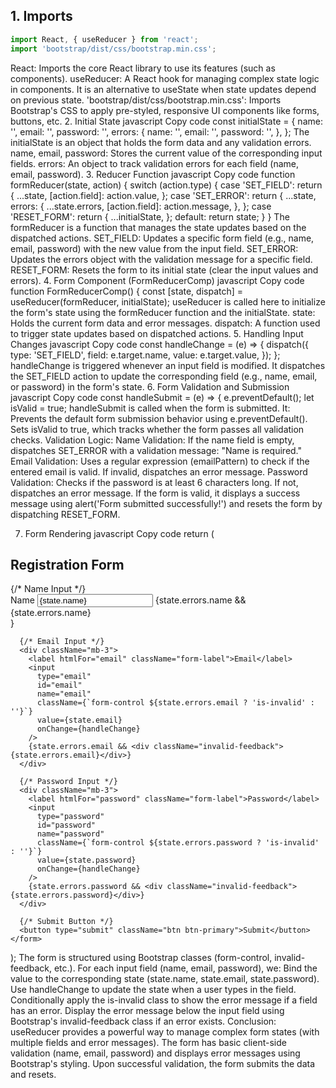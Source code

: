 ## 1. Imports

```javascript
import React, { useReducer } from 'react';
import 'bootstrap/dist/css/bootstrap.min.css';
```

React: Imports the core React library to use its features (such as components).
useReducer: A React hook for managing complex state logic in components. It is an alternative to useState when state updates depend on previous state.
'bootstrap/dist/css/bootstrap.min.css': Imports Bootstrap's CSS to apply pre-styled, responsive UI components like forms, buttons, etc.
2. Initial State
javascript
Copy code
const initialState = {
  name: '',
  email: '',
  password: '',
  errors: {
    name: '',
    email: '',
    password: '',
  },
};
The initialState is an object that holds the form data and any validation errors.
name, email, password: Stores the current value of the corresponding input fields.
errors: An object to track validation errors for each field (name, email, password).
3. Reducer Function
javascript
Copy code
function formReducer(state, action) {
  switch (action.type) {
    case 'SET_FIELD':
      return {
        ...state,
        [action.field]: action.value,
      };
    case 'SET_ERROR':
      return {
        ...state,
        errors: {
          ...state.errors,
          [action.field]: action.message,
        },
      };
    case 'RESET_FORM':
      return {
        ...initialState,
      };
    default:
      return state;
  }
}
The formReducer is a function that manages the state updates based on the dispatched actions.
SET_FIELD: Updates a specific form field (e.g., name, email, password) with the new value from the input field.
SET_ERROR: Updates the errors object with the validation message for a specific field.
RESET_FORM: Resets the form to its initial state (clear the input values and errors).
4. Form Component (FormReducerComp)
javascript
Copy code
function FormReducerComp() {
  const [state, dispatch] = useReducer(formReducer, initialState);
useReducer is called here to initialize the form's state using the formReducer function and the initialState.
state: Holds the current form data and error messages.
dispatch: A function used to trigger state updates based on dispatched actions.
5. Handling Input Changes
javascript
Copy code
const handleChange = (e) => {
  dispatch({
    type: 'SET_FIELD',
    field: e.target.name,
    value: e.target.value,
  });
};
handleChange is triggered whenever an input field is modified. It dispatches the SET_FIELD action to update the corresponding field (e.g., name, email, or password) in the form's state.
6. Form Validation and Submission
javascript
Copy code
const handleSubmit = (e) => {
  e.preventDefault();
  let isValid = true;
handleSubmit is called when the form is submitted. It:
Prevents the default form submission behavior using e.preventDefault().
Sets isValid to true, which tracks whether the form passes all validation checks.
Validation Logic:
Name Validation:
If the name field is empty, dispatches SET_ERROR with a validation message: "Name is required."
Email Validation:
Uses a regular expression (emailPattern) to check if the entered email is valid.
If invalid, dispatches an error message.
Password Validation:
Checks if the password is at least 6 characters long.
If not, dispatches an error message.
If the form is valid, it displays a success message using alert('Form submitted successfully!') and resets the form by dispatching RESET_FORM.

7. Form Rendering
javascript
Copy code
return (
  <div className="container mt-5">
    <h2>Registration Form</h2>
    <form onSubmit={handleSubmit}>
      {/* Name Input */}
      <div className="mb-3">
        <label htmlFor="name" className="form-label">Name</label>
        <input
          type="text"
          id="name"
          name="name"
          className={`form-control ${state.errors.name ? 'is-invalid' : ''}`}
          value={state.name}
          onChange={handleChange}
        />
        {state.errors.name && <div className="invalid-feedback">{state.errors.name}</div>}
      </div>

      {/* Email Input */}
      <div className="mb-3">
        <label htmlFor="email" className="form-label">Email</label>
        <input
          type="email"
          id="email"
          name="email"
          className={`form-control ${state.errors.email ? 'is-invalid' : ''}`}
          value={state.email}
          onChange={handleChange}
        />
        {state.errors.email && <div className="invalid-feedback">{state.errors.email}</div>}
      </div>

      {/* Password Input */}
      <div className="mb-3">
        <label htmlFor="password" className="form-label">Password</label>
        <input
          type="password"
          id="password"
          name="password"
          className={`form-control ${state.errors.password ? 'is-invalid' : ''}`}
          value={state.password}
          onChange={handleChange}
        />
        {state.errors.password && <div className="invalid-feedback">{state.errors.password}</div>}
      </div>

      {/* Submit Button */}
      <button type="submit" className="btn btn-primary">Submit</button>
    </form>
  </div>
);
The form is structured using Bootstrap classes (form-control, invalid-feedback, etc.).
For each input field (name, email, password), we:
Bind the value to the corresponding state (state.name, state.email, state.password).
Use handleChange to update the state when a user types in the field.
Conditionally apply the is-invalid class to show the error message if a field has an error.
Display the error message below the input field using Bootstrap's invalid-feedback class if an error exists.
Conclusion:
useReducer provides a powerful way to manage complex form states (with multiple fields and error messages).
The form has basic client-side validation (name, email, password) and displays error messages using Bootstrap's styling.
Upon successful validation, the form submits the data and resets.